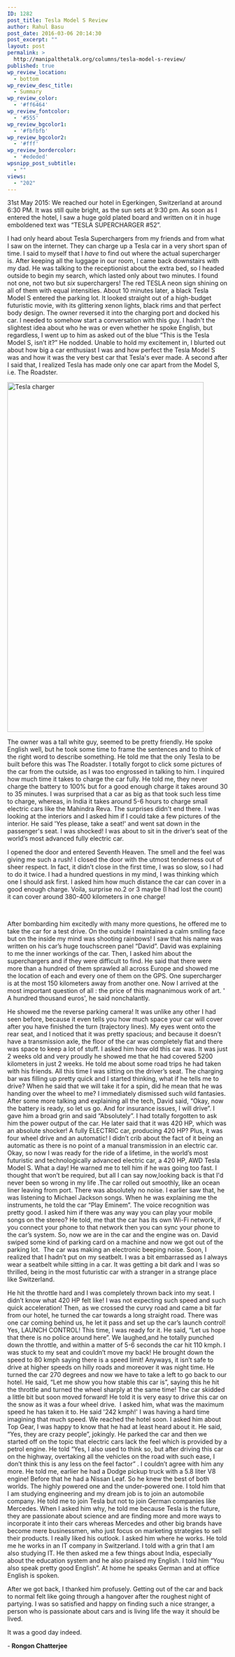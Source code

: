 ```yaml
---
ID: 1282
post_title: Tesla Model S Review
author: Rahul Basu
post_date: 2016-03-06 20:14:30
post_excerpt: ""
layout: post
permalink: >
  http://manipalthetalk.org/columns/tesla-model-s-review/
published: true
wp_review_location:
  - bottom
wp_review_desc_title:
  - Summary
wp_review_color:
  - '#ff6464'
wp_review_fontcolor:
  - '#555'
wp_review_bgcolor1:
  - '#fbfbfb'
wp_review_bgcolor2:
  - '#fff'
wp_review_bordercolor:
  - '#ededed'
wpsnipp_post_subtitle:
  - ""
views:
  - "202"
---
```

31st May 2015: We reached our hotel in Egerkingen, Switzerland at around 6:30 PM. It was still quite bright, as the sun sets at 9:30 pm. As soon as I entered the hotel, I saw a huge gold plated board and written on it in huge emboldened text was “TESLA SUPERCHARGER #52”.

I had only heard about Tesla Superchargers from my friends and from what I saw on the internet. They can charge up a Tesla car in a very short span of time. I said to myself that I <em>have</em> to find out where the actual supercharger is. After keeping all the luggage in our room, I came back downstairs with my dad. He was talking to the receptionist about the extra bed, so I headed outside to begin my search, which lasted only about two minutes. I found not one, not two but <em>six</em> superchargers! The red TESLA neon sign shining on all of them with equal intensities. About 10 minutes later, a black Tesla Model S entered the parking lot. It looked straight out of a high-budget futuristic movie, with its glittering xenon lights, black rims and that perfect body design. The owner reversed it into the charging port and docked his car. I needed to somehow start a conversation with this guy. I hadn't the slightest idea about who he was or even whether he spoke English, but regardless, I went up to him as asked out of the blue “This is the Tesla Model S, isn’t it?” He nodded. Unable to hold my excitement in, I blurted out about how big a car enthusiast I was and how perfect the Tesla Model S was and how it was the very best car that Tesla's ever made. A second after I said that, I realized Tesla has made only one car apart from the Model S, i.e. The Roadster.

<a href="http://manipalthetalk.net/wp-content/uploads/2016/03/Tesla-charger.jpg" rel="attachment wp-att-1283"><img class="aligncenter size-full wp-image-1283" src="http://manipalthetalk.net/wp-content/uploads/2016/03/Tesla-charger.jpg" alt="Tesla charger" width="449" height="800" /></a>

The owner was a tall white guy, seemed to be pretty friendly. He spoke English well, but he took some time to frame the sentences and to think of the right word to describe something. He told me that the only Tesla to be built before this was The Roadster. I totally forgot to click some pictures of the car from the outside, as I was too engrossed in talking to him. I inquired how much time it takes to charge the car fully. He told me, they never charge the battery to 100% but for a good enough charge it takes around 30 to 35 minutes. I was surprised that a car as big as that took such less time to charge, whereas, in India it takes around 5-6 hours to charge small electric cars like the Mahindra Reva. The surprises didn't end there. I was looking at the interiors and I asked him if I could take a few pictures of the interior. He said 'Yes please, take a seat!' and went sat down in the passenger's seat. I was shocked! I was about to sit in the driver’s seat of the world’s most advanced fully electric car.

I opened the door and entered Seventh Heaven. The smell and the feel was giving me such a rush! I closed the door with the utmost tenderness out of sheer respect. In fact, it didn’t close in the first time, I was so slow, so I had to do it twice. I had a hundred questions in my mind, I was thinking which one I should ask first. I asked him how much distance the car can cover in a good enough charge. Voila, surprise no.2 or 3 maybe (I had lost the count) it can cover around 380-400 kilometers in one charge!

&nbsp;

After bombarding him excitedly with many more questions, he offered me to take the car for a test drive. On the outside I maintained a calm smiling face but on the inside my mind was shooting rainbows! I saw that his name was written on his car’s huge touchscreen panel “David”. David was explaining to me the inner workings of the car. Then, I asked him about the superchargers and if they were difficult to find. He said that there were more than a hundred of them sprawled all across Europe and showed me the location of each and every one of them on the GPS. One supercharger is at the most 150 kilometers away from another one. Now I arrived at the most important question of all : the price of this magnanimous work of art. ' A hundred thousand euros', he said nonchalantly.

He showed me the reverse parking camera! It was unlike any other I had seen before, because it even tells you how much space your car will cover after you have finished the turn (trajectory lines). My eyes went onto the rear seat, and I noticed that it was pretty spacious; and because it doesn’t have a transmission axle, the floor of the car was completely flat and there was space to keep a lot of stuff. I asked him how old this car was. It was just 2 weeks old and very proudly he showed me that he had covered 5200 kilometers in just 2 weeks. He told me about some road trips he had taken with his friends. All this time I was sitting on the driver’s seat. The charging bar was filling up pretty quick and I started thinking, what if he tells me to drive? When he said that we will take it for a spin, did he mean that he was handing over the wheel to me? I immediately dismissed such wild fantasies. After some more talking and explaining all the tech, David said, “Okay, now the battery is ready, so let us go. And for insurance issues, I will drive”. I gave him a broad grin and said “Absolutely”. I had totally forgotten to ask him the power output of the car. He later said that it was 420 HP, which was an absolute shocker! A fully ELECTRIC car, producing 420 HP? Plus, it was four wheel drive and an automatic! I didn’t crib about the fact of it being an automatic as there is no point of a manual transmission in an electric car. Okay, so now I was ready for the ride of a lifetime, in the world’s most futuristic and technologically advanced electric car, a 420 HP, AWD Tesla Model S. What a day! He warned me to tell him if he was going too fast. I thought that won’t be required, but all I can say now,looking back is that I'd never been so wrong in my life .The car rolled out smoothly, like an ocean liner leaving from port. There was absolutely no noise. I earlier saw that, he was listening to Michael Jackson songs. When he was explaining me the instruments, he told the car “Play Eminem”. The voice recognition was pretty good. I asked him if there was any way you can play your mobile songs on the stereo? He told, me that the car has its own Wi-Fi network, if you connect your phone to that network then you can sync your phone to the car’s system. So, now we are in the car and the engine was on. David swiped some kind of parking card on a machine and now we got out of the parking lot.  The car was making an electronic beeping noise. Soon, I realized that I hadn’t put on my seatbelt. I was a bit embarrassed as I always wear a seatbelt while sitting in a car. It was getting a bit dark and I was so thrilled, being in the most futuristic car with a stranger in a strange place like Switzerland.

He hit the throttle hard and I was completely thrown back into my seat. I didn’t know what 420 HP felt like! I was not expecting such speed and such quick acceleration! Then, as we crossed the curvy road and came a bit far from our hotel, he turned the car towards a long straight road. There was one car coming behind us, he let it pass and set up the car’s launch control! Yes, LAUNCH CONTROL! This time, I was ready for it. He said, “Let us hope that there is no police around here”. We laughed,and he totally punched down the throttle, and within a matter of 5-6 seconds the car hit 110 kmph. I was stuck to my seat and couldn’t move my back! He brought down the speed to 80 kmph saying there is a speed limit! Anyways, it isn’t safe to drive at higher speeds on hilly roads and moreover it was night time. He turned the car 270 degrees and now we have to take a left to go back to our hotel. He said, “Let me show you how stable this car is”, saying this he hit the throttle and turned the wheel sharply at the same time! The car skidded a little bit but soon moved forward! He told it is very easy to drive this car on the snow as it was a four wheel drive.  I asked him, what was the maximum speed he has taken it to. He said '242 kmph!' I was having a hard time imagining that much speed. We reached the hotel soon. I asked him about Top Gear, I was happy to know that he had at least heard about it. He said, “Yes, they are crazy people”, jokingly. He parked the car and then we started off on the topic that electric cars lack the feel which is provided by a petrol engine. He told “Yes, I also used to think so, but after driving this car on the highway, overtaking all the vehicles on the road with such ease, I don’t think this is any less on the feel factor” . I couldn’t agree with him any more. He told me, earlier he had a Dodge pickup truck with a 5.8 liter V8 engine! Before that he had a Nissan Leaf. So he knew the best of both worlds. The highly powered one and the under-powered one. I told him that I am studying engineering and my dream job is to join an automobile company. He told me to join Tesla but not to join German companies like Mercedes. When I asked him why, he told me because Tesla is the future, they are passionate about science and are finding more and more ways to incorporate it into their cars whereas Mercedes and other big brands have become mere businessmen, who just focus on marketing strategies to sell their products. I really liked his outlook. I asked him where he works. He told me he works in an IT company in Switzerland. I told with a grin that I am also studying IT. He then asked me a few things about India, especially about the education system and he also praised my English. I told him “You also speak pretty good English”. At home he speaks German and at office English is spoken.

After we got back, I thanked him profusely. Getting out of the car and back to normal felt like going through a hangover after the roughest night of partying. I was so satisfied and happy on finding such a nice stranger, a person who is passionate about cars and is living life the way it should be lived.

It was a good day indeed.

-<strong> Rongon Chatterjee </strong>

&nbsp;